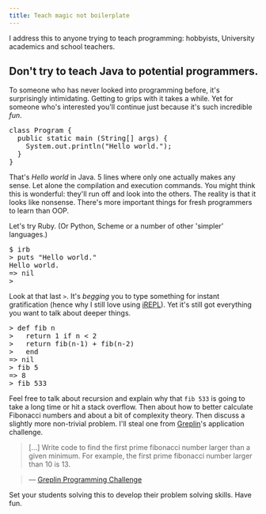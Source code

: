 ```yaml
---
title: Teach magic not boilerplate
---
```


I address this to anyone trying to teach programming: hobbyists, University academics and school teachers.

## Don't try to teach Java to potential programmers.

To someone who has never looked into programming before, it's surprisingly intimidating. Getting to grips with it takes a while. Yet for someone who's interested you'll continue just because it's such incredible *fun*.
<!--more-->

<pre data-lang="java">class Program {
  public static main (String[] args) {
    System.out.println("Hello world.");
  }
}</pre>

That's *Hello world* in Java. 5 lines where only one actually makes any sense. Let alone the compilation and execution commands. You might think this is wonderful: they'll run off and look into the others. The reality is that it looks like nonsense. There's more important things for fresh programmers to learn than OOP.

Let's try Ruby. (Or Python, Scheme or a number of other 'simpler' languages.)

<pre data-lang="ruby">$ irb
> puts "Hello world."
Hello world.
=> nil
> </pre>

Look at that last `>`. It's *begging* you to type something for instant gratification (hence why I still love using [iREPL](http://irepl.im)). Yet it's still got everything you want to talk about deeper things.

<pre data-lang="ruby">> def fib n
>   return 1 if n < 2
>   return fib(n-1) + fib(n-2)
>   end
=> nil
> fib 5
=> 8
> fib 533
</pre>

Feel free to talk about recursion and explain why that `fib 533` is going to take a long time or hit a stack overflow. Then about how to better calculate Fibonacci numbers and about a bit of complexity theory. Then discuss a slightly more non-trivial problem. I'll steal one from [Greplin](https://www.greplin.com)'s application challenge.

> [...] Write code to find the first prime fibonacci number larger than a given minimum.  For example, the first prime fibonacci number larger than 10 is 13.

> &mdash; [Greplin Programming Challenge](http://challenge.greplin.com)

Set your students solving this to develop their problem solving skills. Have fun.
